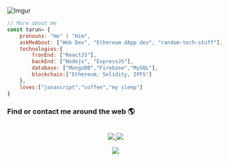 
![Imgur](https://imgur.com/qkLuwIt.png)

```javascript
// More about me
const tarun= {
    pronouns: "He" | "Him",
    askMeAbout: ["Web Dev", "Ethereum dApp dev", "random-tech-stuff"],
    technologies:{
        fronEnd: ["ReactJS"],
        backEnd: ["Nodejs", "ExpressJS"],
        database: ["MongoDB","Firebase","MySQL"],
        blockchain:["Ethereum, Solidity, IPFS"]
    },
    loves:["javascript","coffee","my sleep"]
}
```
###  Find or contact me around the web 🌎
<center>

    

<br>
<a href="https://twitter.com/SoniTarun26"> 
<img src="https://img.shields.io/badge/twitter-%231DA1F2.svg?&style=for-the-badge&logo=twitter&logoColor=white"/>
</a>

<a href="https://www.linkedin.com/in/tarun-b-soni"> 
<img src="https://img.shields.io/badge/linkedin-%230077B5.svg?&style=for-the-badge&logo=linkedin&logoColor=white"/>
</a>

<br>

![](https://komarev.com/ghpvc/?username=tarun-soni&style=flat-square)

<center>
<!-- 
<img src="https://img.icons8.com/color/48/000000/medium-monogram.png"/>-->

